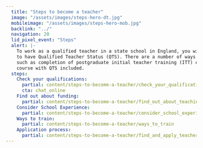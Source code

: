 ```yaml
---
  title: "Steps to become a teacher"
  image: "/assets/images/steps-hero-dt.jpg"
  mobileimage: "/assets/images/steps-hero-mob.jpg"
  backlink: "../"
  navigation: 20
  lid_pixel_event: "Steps"
  alert: |-
    To work as a qualified teacher in a state school in England, you will need
    to have Qualified Teacher Status (QTS). There are a number of ways to gain QTS
    such as completion of postgraduate initial teacher training (ITT) or a degree
    course with QTS included.
  steps:
    Check your qualifications:
      partial: content/steps-to-become-a-teacher/check_your_qualifications
      cta: chat_online
    Find out about funding:
      partial: content/steps-to-become-a-teacher/find_out_about_teaching_and_training
    Consider School Experience:
      partial: content/steps-to-become-a-teacher/consider_school_experience
    Ways to train:
      partial: content/steps-to-become-a-teacher/ways_to_train
    Application process:
      partial: content/steps-to-become-a-teacher/find_and_apply_teacher_training
---
```

